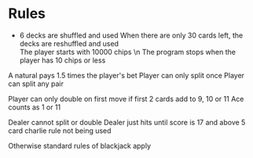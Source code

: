 # Rules

- 6 decks are shuffled and used
When there are only 30 cards left, the decks are reshuffled and used    
The player starts with 10000 chips \n
The program stops when the player has 10 chips or less

A natural pays 1.5 times the player's bet
Player can only split once
Player can split any pair

Player can only double on first move if first 2 cards add to 9, 10 or 11
Ace counts as 1 or 11

Dealer cannot split or double
Dealer just hits until score is 17 and above
5 card charlie rule not being used

Otherwise standard rules of blackjack apply
